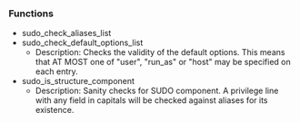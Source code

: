 
### Functions

 - sudo_check_aliases_list
 - sudo_check_default_options_list
    - Description: Checks the validity of the default options.
  This means that AT MOST one of "user", "run_as" or "host" may be
  specified on each entry.
 - sudo_is_structure_component
    - Description: Sanity checks for SUDO component.
  A privilege line with any field in capitals
  will be checked against aliases for its existence.
